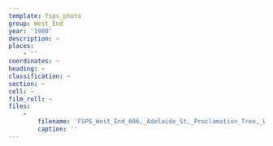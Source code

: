 ```yaml
---
template: fsps_photo
group: West_End
year: '1980'
description: ~
places:
    - ''
coordinates: ~
heading: ~
classification: ~
section: ~
cell: ~
film_roll: ~
files:
    -
        filename: 'FSPS_West_End_006,_Adelaide_St,_Proclamation_Tree,_WE-4,_1980.png'
        caption: ''
---
```

